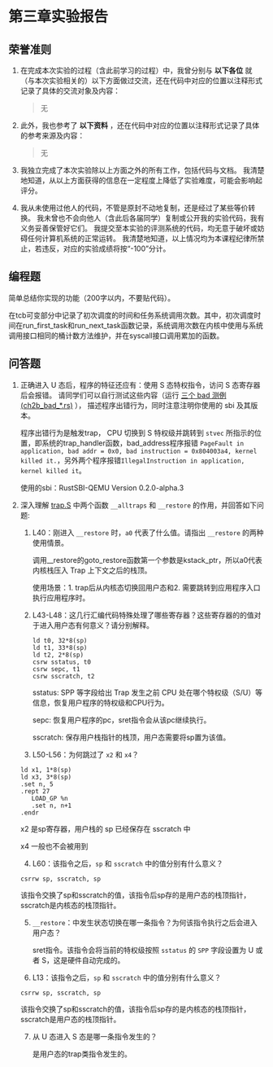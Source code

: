 # 第三章实验报告

## 荣誉准则

1. 在完成本次实验的过程（含此前学习的过程）中，我曾分别与 **以下各位** 就（与本次实验相关的）以下方面做过交流，还在代码中对应的位置以注释形式记录了具体的交流对象及内容：

   > 无

2. 此外，我也参考了 **以下资料** ，还在代码中对应的位置以注释形式记录了具体的参考来源及内容：

   > 无

3. 我独立完成了本次实验除以上方面之外的所有工作，包括代码与文档。 我清楚地知道，从以上方面获得的信息在一定程度上降低了实验难度，可能会影响起评分。

4. 我从未使用过他人的代码，不管是原封不动地复制，还是经过了某些等价转换。 我未曾也不会向他人（含此后各届同学）复制或公开我的实验代码，我有义务妥善保管好它们。 我提交至本实验的评测系统的代码，均无意于破坏或妨碍任何计算机系统的正常运转。 我清楚地知道，以上情况均为本课程纪律所禁止，若违反，对应的实验成绩将按“-100”分计。

## 编程题

简单总结你实现的功能（200字以内，不要贴代码）。

在tcb可变部分中记录了初次调度的时间和任务系统调用次数。其中，初次调度时间在run_first_task和run_next_task函数记录，系统调用次数在内核中使用与系统调用接口相同的桶计数方法维护，并在syscall接口调用累加的函数。

## 问答题

1. 正确进入 U 态后，程序的特征还应有：使用 S 态特权指令，访问 S 态寄存器后会报错。 请同学们可以自行测试这些内容（运行 [三个 bad 测例 (ch2b_bad_*.rs)](https://github.com/LearningOS/rCore-Tutorial-Test-2024A/tree/master/src/bin) ）， 描述程序出错行为，同时注意注明你使用的 sbi 及其版本。

   程序出错行为是触发trap， CPU 切换到 S 特权级并跳转到 `stvec` 所指示的位置，即系统的trap_handler函数，bad_address程序报错 `PageFault in application, bad addr = 0x0, bad instruction = 0x804003a4, kernel killed it.`，另外两个程序报错`IllegalInstruction in application, kernel killed it`。

   使用的sbi：RustSBI-QEMU Version 0.2.0-alpha.3

2. 深入理解 [trap.S](https://github.com/LearningOS/rCore-Camp-Code-2024A/blob/ch3/os/src/trap/trap.S) 中两个函数 `__alltraps` 和 `__restore` 的作用，并回答如下问题:

   1. L40：刚进入 `__restore` 时，`a0` 代表了什么值。请指出 `__restore` 的两种使用情景。

      调用__restore的goto_restore函数第一个参数是kstack_ptr，所以a0代表内核栈压入 Trap 上下文之后的栈顶。

      使用场景：1. trap后从内核态切换回用户态和2. 需要跳转到应用程序入口执行应用程序时。

   2. L43-L48：这几行汇编代码特殊处理了哪些寄存器？这些寄存器的的值对于进入用户态有何意义？请分别解释。

      ```
      ld t0, 32*8(sp)
      ld t1, 33*8(sp)
      ld t2, 2*8(sp)
      csrw sstatus, t0
      csrw sepc, t1
      csrw sscratch, t2
      ```
      
      sstatus: SPP 等字段给出 Trap 发生之前 CPU 处在哪个特权级（S/U）等信息，恢复用户程序的特权级和CPU行为。
      
      sepc: 恢复用户程序的pc，sret指令会从该pc继续执行。
      
      sscratch: 保存用户栈指针的栈顶，用户态需要将sp置为该值。
      
   3. L50-L56：为何跳过了 `x2` 和 `x4`？
   
   ```
   ld x1, 1*8(sp)
   ld x3, 3*8(sp)
   .set n, 5
   .rept 27
      LOAD_GP %n
      .set n, n+1
   .endr
   ```
   
      x2 是sp寄存器，用户栈的 sp 已经保存在 sscratch 中
   
      x4 一般也不会被用到
   
   4. L60：该指令之后，`sp` 和 `sscratch` 中的值分别有什么意义？
   
   ```
   csrrw sp, sscratch, sp
   ```
   
      该指令交换了sp和sscratch的值，该指令后sp存的是用户态的栈顶指针，sscratch是内核态的栈顶指针。
   
   5. `__restore`：中发生状态切换在哪一条指令？为何该指令执行之后会进入用户态？
   
      sret指令。该指令会将当前的特权级按照 `sstatus` 的 `SPP` 字段设置为 U 或者 S，这是硬件自动完成的。
   
   6. L13：该指令之后，`sp` 和 `sscratch` 中的值分别有什么意义？
   
   ```
   csrrw sp, sscratch, sp
   ```
   
      该指令交换了sp和sscratch的值，该指令后sp存的是内核态的栈顶指针，sscratch是用户态的栈顶指针。
   
   7. 从 U 态进入 S 态是哪一条指令发生的？
   
      是用户态的trap类指令发生的。

